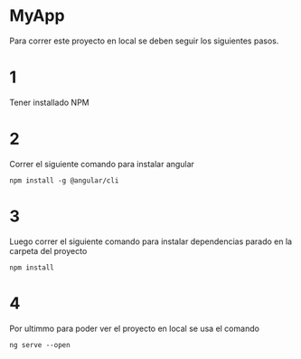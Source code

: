 # MyApp

Para correr este proyecto en local se deben seguir los siguientes pasos.
# 1
Tener installado NPM

# 2
Correr el siguiente comando para instalar angular

    npm install -g @angular/cli

# 3
Luego correr el siguiente comando para instalar dependencias parado en la carpeta del proyecto

    npm install
# 4
Por ultimmo para poder ver el proyecto en local se usa el comando

    ng serve --open
